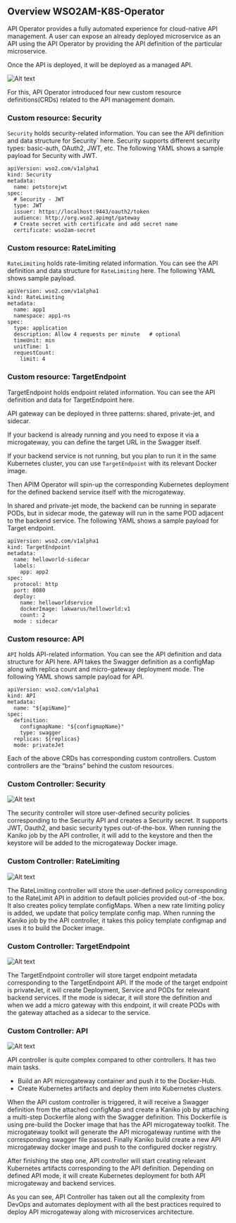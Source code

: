 ## Overview WSO2AM-K8S-Operator

API Operator provides a fully automated experience for cloud-native API management. A user can expose an already deployed microservice as an API using the  API Operator by providing the API definition of the particular microservice.


Once the API is deployed, it will be deployed as a managed API. 

![Alt text](../images/overview.png?raw=true "Title")


For this, API Operator introduced four new custom resource definitions(CRDs) related to the API management domain.

### Custom resource: Security
`Security` holds security-related information. You can see the API definition and data structure for Security` here. Security supports different security types: basic-auth, OAuth2, JWT, etc. The following YAML shows a sample payload for Security with JWT.

```
apiVersion: wso2.com/v1alpha1
kind: Security
metadata:
  name: petstorejwt
spec:
  # Security - JWT
  type: JWT
  issuer: https://localhost:9443/oauth2/token
  audience: http://org.wso2.apimgt/gateway
  # Create secret with certificate and add secret name
  certificate: wso2am-secret
```

### Custom resource: RateLimiting
`RateLimiting` holds rate-limiting related information. You can see the API definition and data structure for `RateLimiting` here. The following YAML shows sample payload.

```
apiVersion: wso2.com/v1alpha1
kind: RateLimiting
metadata:
  name: app1
  namespace: app1-ns
spec:
  type: application             
  description: Allow 4 requests per minute   # optional
  timeUnit: min
  unitTime: 1
  requestCount:
    limit: 4
```

### Custom resource: TargetEndpoint
TargetEndpoint holds endpoint related information. You can see the API definition and data for TargetEndpoint here. 

API gateway can be deployed in three patterns: shared, private-jet, and sidecar. 

If your backend is already running and you need to expose it via a microgateway, you can define the target URL in the Swagger itself. 

If your backend service is not running, but you plan to run it in the same Kubernetes cluster, you can use `TargetEndpoint` with its relevant Docker image. 

Then APIM Operator will spin-up the corresponding Kubernetes deployment for the defined backend service itself with the microgateway. 

In shared and private-jet mode, the backend can be running in separate PODs, but in sidecar mode, the gateway will run in the same POD adjacent to the backend service. The following YAML shows a sample payload for Target endpoint.

```
apiVersion: wso2.com/v1alpha1
kind: TargetEndpoint
metadata:
  name: helloworld-sidecar
  labels:
    app: app2
spec:
  protocol: http
  port: 8080
  deploy:
    name: helloworldservice
    dockerImage: lakwarus/helloworld:v1
    count: 2
  mode : sidecar
```

### Custom resource: API
`API` holds API-related information. You can see the API definition and data structure for API  here. API takes the Swagger definition as a configMap along with replica count and micro-gateway deployment mode. The following YAML shows sample payload for API.

```
apiVersion: wso2.com/v1alpha1
kind: API
metadata:
  name: "${apiName}"
spec:
  definition:
    configmapName: "${configmapName}"
    type: swagger
  replicas: ${replicas}
  mode: privateJet
```

Each of the above CRDs has corresponding custom controllers. Custom controllers are the “brains” behind the custom resources. 

### Custom Controller: Security

![Alt text](../images/security-crd.png?raw=true "Title")

The security controller will store user-defined security policies corresponding to the Security API and creates a Security secret. It supports JWT, Oauth2, and basic security types out-of-the-box. When running the Kaniko job by the API controller, it will add to the keystore and then the keystore will be added to the microgateway Docker image. 

### Custom Controller: RateLimiting

![Alt text](../images/ratelimiting-crd.png?raw=true "Title")


The RateLimiting controller will store the user-defined policy corresponding to the RateLimit API in addition to default policies provided out-of -the box. It also creates policy template configMaps. When a new rate limiting policy is added, we update that policy template config map. When running the Kaniko job by the API controller, it takes this policy template configmap and uses it to build the Docker image. 

### Custom Controller: TargetEndpoint

![Alt text](../images/targetendpoint-crd.png?raw=true "Title")

The TargetEndpoint controller will store target endpoint metadata corresponding to the TargetEndpoint API. If the mode of the target endpoint is  privateJet, it will create Deployment, Service and PODs for relevant backend services. If the mode is sidecar, it will store the definition and when we add a micro gateway with this endpoint, it will create PODs with the gateway attached as a sidecar to the service. 

### Custom Controller: API

![Alt text](../images/api-crd.png?raw=true "Title")


API controller is quite complex compared to other controllers. It has two main tasks.  
- Build an API microgateway container and push it to the Docker-Hub.
- Create Kubernetes artifacts and deploy them into Kubernetes clusters.

When the API custom controller is triggered, it will receive a Swagger definition from the attached configMap and create a Kaniko job by attaching a multi-step Dockerfile along with the Swagger definition. This Dockerfile is using pre-build the Docker image that has the API microgateway toolkit. The microgateway toolkit will generate the API microgateway runtime with the corresponding swagger file passed. Finally Kaniko build create a new API microgateway docker image and push to the configured docker registry.

After finishing the step one, API controller will start creating relevant Kubernetes artifacts corresponding to the API definition. Depending on defined API mode, it will create Kubernetes deployment for both API microgateway and backend services. 

As you can see, API Controller has taken out all the complexity from DevOps and automates deployment with all the best practices required to deploy API microgateway along with microservices architecture.
